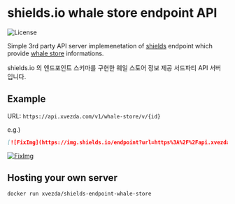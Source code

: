 # shields.io whale store endpoint API

![License](https://img.shields.io/github/license/Xvezda/shields-endpoint-whale-store)

Simple 3rd party API server implemenetation of [shields](https://github.com/badges/shields) endpoint which provide [whale store](https://store.whale.naver.com) informations.

shields.io 의 엔드포인트 스키마를 구현한 웨일 스토어 정보 제공 서드파티 API 서버 입니다.


## Example

URL: `https://api.xvezda.com/v1/whale-store/v/{id}`


e.g.)

```markdown
[![FixImg](https://img.shields.io/endpoint?url=https%3A%2F%2Fapi.xvezda.com%2Fv1%2Fwhale-store%2Fv%2Fccamieeifalippbcdjfokaamepjpjcdo)](https://store.whale.naver.com/detail/ccamieeifalippbcdjfokaamepjpjcdo)
```

[![FixImg](https://img.shields.io/endpoint?url=https%3A%2F%2Fapi.xvezda.com%2Fv1%2Fwhale-store%2Fv%2Fccamieeifalippbcdjfokaamepjpjcdo)](https://store.whale.naver.com/detail/ccamieeifalippbcdjfokaamepjpjcdo)


## Hosting your own server
```sh
docker run xvezda/shields-endpoint-whale-store
```
